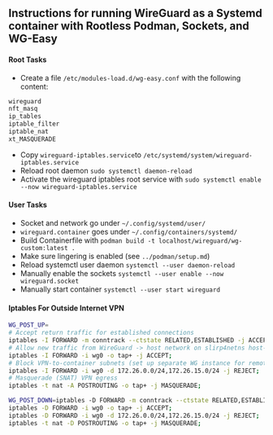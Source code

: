 ## Instructions for running WireGuard as a Systemd container with Rootless Podman, Sockets, and WG-Easy

#### Root Tasks
- Create a file `/etc/modules-load.d/wg-easy.conf` with the following content:
```bash
wireguard
nft_masq
ip_tables
iptable_filter
iptable_nat
xt_MASQUERADE
```
- Copy `wireguard-iptables.service`to `/etc/systemd/system/wireguard-iptables.service`
- Reload root daemon `sudo systemctl daemon-reload`
- Activate the wireguard iptables root service with `sudo systemctl enable --now wireguard-iptables.service`

#### User Tasks
- Socket and network go under `~/.config/systemd/user/`
- `wireguard.container` goes under `~/.config/containers/systemd/`
- Build Containerfile with `podman build -t localhost/wireguard/wg-custom:latest .`
- Make sure lingering is enabled (see `../podman/setup.md`)
- Reload systemctl user daemon `systemctl --user daemon-reload`
- Manually enable the sockets `systemctl --user enable --now wireguard.socket`
- Manually start container `systemctl --user start wireguard`

#### Iptables For Outside Internet VPN
```bash
WG_POST_UP=
# Accept return traffic for established connections
iptables -I FORWARD -m conntrack --ctstate RELATED,ESTABLISHED -j ACCEPT;
# Allow new traffic from WireGuard -> host network on slirp4netns host‑egress tap
iptables -I FORWARD -i wg0 -o tap+ -j ACCEPT;
# Block VPN‑to‑container subnets (set up separate WG instance for remote access if eventually necessary)
iptables -I FORWARD -i wg0 -d 172.26.0.0/24,172.26.15.0/24 -j REJECT;
# Masquerade (SNAT) VPN egress
iptables -t nat -A POSTROUTING -o tap+ -j MASQUERADE;

WG_POST_DOWN=iptables -D FORWARD -m conntrack --ctstate RELATED,ESTABLISHED -j ACCEPT;
iptables -D FORWARD -i wg0 -o tap+ -j ACCEPT;
iptables -D FORWARD -i wg0 -d 172.26.0.0/24,172.26.15.0/24 -j REJECT;
iptables -t nat -D POSTROUTING -o tap+ -j MASQUERADE;
```